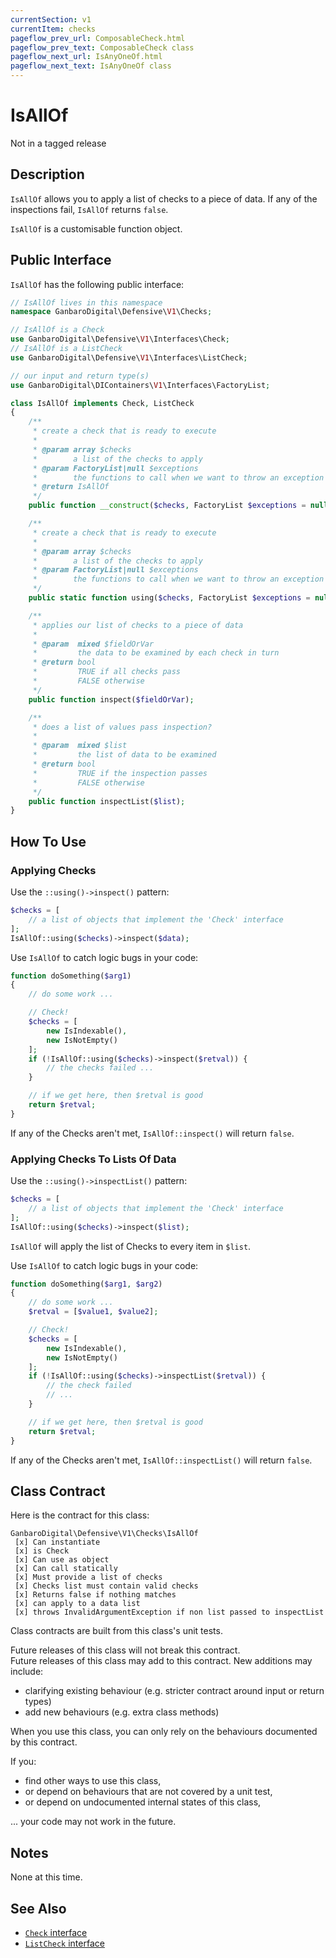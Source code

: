 ```yaml
---
currentSection: v1
currentItem: checks
pageflow_prev_url: ComposableCheck.html
pageflow_prev_text: ComposableCheck class
pageflow_next_url: IsAnyOneOf.html
pageflow_next_text: IsAnyOneOf class
---
```


# IsAllOf

<div class="callout warning" markdown="1">
Not in a tagged release
</div>

## Description

`IsAllOf` allows you to apply a list of checks to a piece of data. If any of the inspections fail, `IsAllOf` returns `false`.

`IsAllOf` is a customisable function object.

## Public Interface

`IsAllOf` has the following public interface:

```php
// IsAllOf lives in this namespace
namespace GanbaroDigital\Defensive\V1\Checks;

// IsAllOf is a Check
use GanbaroDigital\Defensive\V1\Interfaces\Check;
// IsAllOf is a ListCheck
use GanbaroDigital\Defensive\V1\Interfaces\ListCheck;

// our input and return type(s)
use GanbaroDigital\DIContainers\V1\Interfaces\FactoryList;

class IsAllOf implements Check, ListCheck
{
    /**
     * create a check that is ready to execute
     *
     * @param array $checks
     *        a list of the checks to apply
     * @param FactoryList|null $exceptions
     *        the functions to call when we want to throw an exception
     * @return IsAllOf
     */
    public function __construct($checks, FactoryList $exceptions = null);

    /**
     * create a check that is ready to execute
     *
     * @param array $checks
     *        a list of the checks to apply
     * @param FactoryList|null $exceptions
     *        the functions to call when we want to throw an exception
     */
    public static function using($checks, FactoryList $exceptions = null);

    /**
     * applies our list of checks to a piece of data
     *
     * @param  mixed $fieldOrVar
     *         the data to be examined by each check in turn
     * @return bool
     *         TRUE if all checks pass
     *         FALSE otherwise
     */
    public function inspect($fieldOrVar);

    /**
     * does a list of values pass inspection?
     *
     * @param  mixed $list
     *         the list of data to be examined
     * @return bool
     *         TRUE if the inspection passes
     *         FALSE otherwise
     */
    public function inspectList($list);
}
```

## How To Use

### Applying Checks

Use the `::using()->inspect()` pattern:

```php
$checks = [
    // a list of objects that implement the 'Check' interface
];
IsAllOf::using($checks)->inspect($data);
```

Use `IsAllOf` to catch logic bugs in your code:

```php
function doSomething($arg1)
{
    // do some work ...

    // Check!
    $checks = [
        new IsIndexable(),
        new IsNotEmpty()
    ];
    if (!IsAllOf::using($checks)->inspect($retval)) {
        // the checks failed ...
    }

    // if we get here, then $retval is good
    return $retval;
}
```

If any of the Checks aren't met, `IsAllOf::inspect()` will return `false`.

### Applying Checks To Lists Of Data

Use the `::using()->inspectList()` pattern:

```php
$checks = [
    // a list of objects that implement the 'Check' interface
];
IsAllOf::using($checks)->inspect($list);
```

`IsAllOf` will apply the list of Checks to every item in `$list`.

Use `IsAllOf` to catch logic bugs in your code:

```php
function doSomething($arg1, $arg2)
{
    // do some work ...
    $retval = [$value1, $value2];

    // Check!
    $checks = [
        new IsIndexable(),
        new IsNotEmpty()
    ];
    if (!IsAllOf::using($checks)->inspectList($retval)) {
        // the check failed
        // ...
    }

    // if we get here, then $retval is good
    return $retval;
}
```

If any of the Checks aren't met, `IsAllOf::inspectList()` will return `false`.

## Class Contract

Here is the contract for this class:

    GanbaroDigital\Defensive\V1\Checks\IsAllOf
     [x] Can instantiate
     [x] is Check
     [x] Can use as object
     [x] Can call statically
     [x] Must provide a list of checks
     [x] Checks list must contain valid checks
     [x] Returns false if nothing matches
     [x] can apply to a data list
     [x] throws InvalidArgumentException if non list passed to inspectList

Class contracts are built from this class's unit tests.

<div class="callout success">
Future releases of this class will not break this contract.
</div>

<div class="callout info" markdown="1">
Future releases of this class may add to this contract. New additions may include:

* clarifying existing behaviour (e.g. stricter contract around input or return types)
* add new behaviours (e.g. extra class methods)
</div>

<div class="callout warning" markdown="1">
When you use this class, you can only rely on the behaviours documented by this contract.

If you:

* find other ways to use this class,
* or depend on behaviours that are not covered by a unit test,
* or depend on undocumented internal states of this class,

... your code may not work in the future.
</div>

## Notes

None at this time.

## See Also

* [`Check` interface](../Interfaces/Check.html)
* [`ListCheck` interface](../Interfaces/ListCheck.html)
